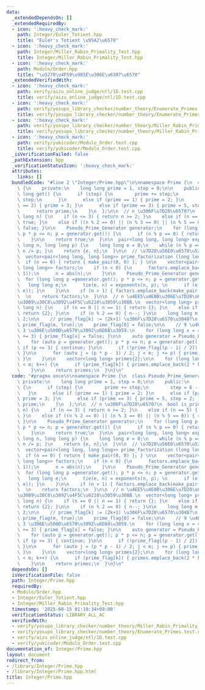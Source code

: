 ```yaml
---
data:
  _extendedDependsOn: []
  _extendedRequiredBy:
  - icon: ':heavy_check_mark:'
    path: Integer/Euler_Totient.hpp
    title: "Euler's Totient \u95A2\u6570"
  - icon: ':heavy_check_mark:'
    path: Integer/Miller_Rabin_Primality_Test.hpp
    title: Integer/Miller_Rabin_Primality_Test.hpp
  - icon: ':heavy_check_mark:'
    path: Modulo/Order.hpp
    title: "\u5270\u4F59\u985E\u306E\u6307\u6570"
  _extendedVerifiedWith:
  - icon: ':heavy_check_mark:'
    path: verify/aizu_online_judge/ntl/1D.test.cpp
    title: verify/aizu_online_judge/ntl/1D.test.cpp
  - icon: ':heavy_check_mark:'
    path: verify/yosupo_library_checker/number_theory/Enumerate_Primes.test.cpp
    title: verify/yosupo_library_checker/number_theory/Enumerate_Primes.test.cpp
  - icon: ':heavy_check_mark:'
    path: verify/yosupo_library_checker/number_theory/Miller_Rabin_Primality_Test.test.cpp
    title: verify/yosupo_library_checker/number_theory/Miller_Rabin_Primality_Test.test.cpp
  - icon: ':heavy_check_mark:'
    path: verify/yukicoder/Modulo_Order.test.cpp
    title: verify/yukicoder/Modulo_Order.test.cpp
  _isVerificationFailed: false
  _pathExtension: hpp
  _verificationStatusIcon: ':heavy_check_mark:'
  attributes:
    links: []
  bundledCode: "#line 2 \"Integer/Prime.hpp\"\n\nnamespace Prime {\n  class Pseudo_Prime_Generator\
    \ {\n    private:\n    long long prime = 1, step = 0;\n\n    public:\n    long\
    \ long get() {\n      if (step) {\n        prime += step;\n        step = 6 -\
    \ step;\n      }\n      else if (prime == 1) { prime = 2; }\n      else if (prime\
    \ == 2) { prime = 3; }\n      else if (prime == 3) { prime = 5, step = 2; }\n\n\
    \      return prime;\n    }\n  };\n\n  // n \u306F\u7D20\u6570?\n  bool is_prime(long\
    \ long n) {\n    if (n <= 3) { return n >= 2; }\n    else if (n == 5) { return\
    \ true; }\n    else if ((n % 2 == 0) || (n % 3 == 0) || (n % 5 == 0)) { return\
    \ false; }\n\n    Pseudo_Prime_Generator generator;\n    for (long long p = generator.get();\
    \ p * p <= n; p = generator.get()) {\n      if (n % p == 0) { return false; }\n\
    \    }\n\n    return true;\n  }\n\n  pair<long long, long long> exponents(long\
    \ long n, long long p) {\n    long long e = 0;\n    while (n % p == 0) { e++,\
    \ n /= p; }\n    return {e, n};\n  }\n\n  // \u7D20\u56E0\u6570\u5206\u89E3\n\
    \  vector<pair<long long, long long>> prime_factorization (long long n) {\n  \
    \  if (n == 0) { return { make_pair(0, 0) }; } \n\n    vector<pair<long long,\
    \ long long>> factors;\n    if (n < 0) {\n      factors.emplace_back(make_pair(-1,\
    \ 1));\n      n = abs(n);\n    }\n\n    Pseudo_Prime_Generator generator;\n  \
    \  for (long long p =generator.get(); p * p <= n; p = generator.get()) {\n   \
    \   long long e;\n      tie(e, n) = exponents(n, p); \n      if (e) { factors.emplace_back(make_pair(p,\
    \ e)); }\n    }\n\n    if (n > 1) { factors.emplace_back(make_pair(n, 1)); }\n\
    \  \n    return factors;\n  }\n\n  // n \u4EE5\u4E0B\u306E\u7D20\u6570\u306E\u30EA\
    \u30B9\u30C8\u3092\u4F5C\u6210\u3059\u308B.\n  vector<long long> prime_list(long\
    \ long n) {\n    if (n == 0 || n == 1) { return {}; }\n    else if (n == 2) {\
    \ return {2}; }\n\n    if (n % 2 == 0) { n--; }\n\n    long long m = (n + 1) /\
    \ 2;\n\n    // prime_flag[k] := (2k+1) \u306F\u7D20\u6570\u304B?\n    vector<bool>\
    \ prime_flag(m, true);\n    prime_flag[0] = false;\n\n    // 9 \u4EE5\u4E0A\u306E\
    \ 3 \u306E\u500D\u6570\u3092\u6D88\u3059.\n    for (long long x = 4; x < m; x\
    \ += 3) { prime_flag[x] = false; }\n\n    auto generator = Pseudo_Prime_Generator();\n\
    \    for (auto p = generator.get(); p * p <= n; p = generator.get()) {\n     \
    \ if (p <= 3) { continue; }\n\n      if (!prime_flag[(p - 1) / 2]) { continue;\
    \ }\n\n      for (auto j = (p * p - 1) / 2; j < m; j += p) { prime_flag[j] = false;\
    \ }\n    }\n\n    vector<long long> primes{2};\n\n    for (long long k = 0; k\
    \ < m; k++) {\n      if (prime_flag[k]) { primes.emplace_back(2 * k + 1); }\n\
    \    }\n\n    return primes;\n  }\n}\n"
  code: "#pragma once\n\nnamespace Prime {\n  class Pseudo_Prime_Generator {\n   \
    \ private:\n    long long prime = 1, step = 0;\n\n    public:\n    long long get()\
    \ {\n      if (step) {\n        prime += step;\n        step = 6 - step;\n   \
    \   }\n      else if (prime == 1) { prime = 2; }\n      else if (prime == 2) {\
    \ prime = 3; }\n      else if (prime == 3) { prime = 5, step = 2; }\n\n      return\
    \ prime;\n    }\n  };\n\n  // n \u306F\u7D20\u6570?\n  bool is_prime(long long\
    \ n) {\n    if (n <= 3) { return n >= 2; }\n    else if (n == 5) { return true;\
    \ }\n    else if ((n % 2 == 0) || (n % 3 == 0) || (n % 5 == 0)) { return false;\
    \ }\n\n    Pseudo_Prime_Generator generator;\n    for (long long p = generator.get();\
    \ p * p <= n; p = generator.get()) {\n      if (n % p == 0) { return false; }\n\
    \    }\n\n    return true;\n  }\n\n  pair<long long, long long> exponents(long\
    \ long n, long long p) {\n    long long e = 0;\n    while (n % p == 0) { e++,\
    \ n /= p; }\n    return {e, n};\n  }\n\n  // \u7D20\u56E0\u6570\u5206\u89E3\n\
    \  vector<pair<long long, long long>> prime_factorization (long long n) {\n  \
    \  if (n == 0) { return { make_pair(0, 0) }; } \n\n    vector<pair<long long,\
    \ long long>> factors;\n    if (n < 0) {\n      factors.emplace_back(make_pair(-1,\
    \ 1));\n      n = abs(n);\n    }\n\n    Pseudo_Prime_Generator generator;\n  \
    \  for (long long p =generator.get(); p * p <= n; p = generator.get()) {\n   \
    \   long long e;\n      tie(e, n) = exponents(n, p); \n      if (e) { factors.emplace_back(make_pair(p,\
    \ e)); }\n    }\n\n    if (n > 1) { factors.emplace_back(make_pair(n, 1)); }\n\
    \  \n    return factors;\n  }\n\n  // n \u4EE5\u4E0B\u306E\u7D20\u6570\u306E\u30EA\
    \u30B9\u30C8\u3092\u4F5C\u6210\u3059\u308B.\n  vector<long long> prime_list(long\
    \ long n) {\n    if (n == 0 || n == 1) { return {}; }\n    else if (n == 2) {\
    \ return {2}; }\n\n    if (n % 2 == 0) { n--; }\n\n    long long m = (n + 1) /\
    \ 2;\n\n    // prime_flag[k] := (2k+1) \u306F\u7D20\u6570\u304B?\n    vector<bool>\
    \ prime_flag(m, true);\n    prime_flag[0] = false;\n\n    // 9 \u4EE5\u4E0A\u306E\
    \ 3 \u306E\u500D\u6570\u3092\u6D88\u3059.\n    for (long long x = 4; x < m; x\
    \ += 3) { prime_flag[x] = false; }\n\n    auto generator = Pseudo_Prime_Generator();\n\
    \    for (auto p = generator.get(); p * p <= n; p = generator.get()) {\n     \
    \ if (p <= 3) { continue; }\n\n      if (!prime_flag[(p - 1) / 2]) { continue;\
    \ }\n\n      for (auto j = (p * p - 1) / 2; j < m; j += p) { prime_flag[j] = false;\
    \ }\n    }\n\n    vector<long long> primes{2};\n\n    for (long long k = 0; k\
    \ < m; k++) {\n      if (prime_flag[k]) { primes.emplace_back(2 * k + 1); }\n\
    \    }\n\n    return primes;\n  }\n}\n"
  dependsOn: []
  isVerificationFile: false
  path: Integer/Prime.hpp
  requiredBy:
  - Modulo/Order.hpp
  - Integer/Euler_Totient.hpp
  - Integer/Miller_Rabin_Primality_Test.hpp
  timestamp: '2025-08-15 01:10:34+09:00'
  verificationStatus: LIBRARY_ALL_AC
  verifiedWith:
  - verify/yosupo_library_checker/number_theory/Miller_Rabin_Primality_Test.test.cpp
  - verify/yosupo_library_checker/number_theory/Enumerate_Primes.test.cpp
  - verify/aizu_online_judge/ntl/1D.test.cpp
  - verify/yukicoder/Modulo_Order.test.cpp
documentation_of: Integer/Prime.hpp
layout: document
redirect_from:
- /library/Integer/Prime.hpp
- /library/Integer/Prime.hpp.html
title: Integer/Prime.hpp
---
```

